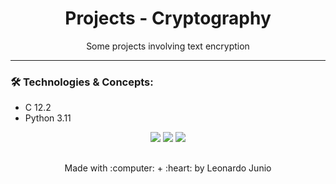 <h1 align="center">Projects - Cryptography</h1>

<p align="center">Some projects involving text encryption</p>

<hr> 

### :hammer_and_wrench: Technologies & Concepts:

* C 12.2
* Python 3.11

<div align="center" style="display: inline_block">
	<img src="https://img.shields.io/static/v1?label=C&message=v12.2&color=555555&style=flat"/>
	<img src="https://img.shields.io/static/v1?label=Python&message=v3.11&color=3572A5&style=flat"/>
	<img src="https://img.shields.io/static/v1?label=license&message=MIT&color=green&style=flat"/>
</div>

##

<div align="center">
	<p>Made with :computer: + :heart: by Leonardo Junio</p>
</div>
